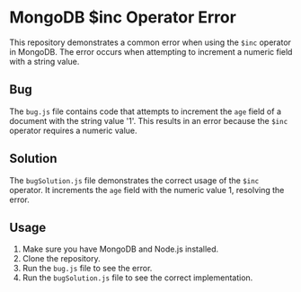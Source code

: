 # MongoDB $inc Operator Error
This repository demonstrates a common error when using the `$inc` operator in MongoDB. The error occurs when attempting to increment a numeric field with a string value.

## Bug
The `bug.js` file contains code that attempts to increment the `age` field of a document with the string value '1'. This results in an error because the `$inc` operator requires a numeric value.

## Solution
The `bugSolution.js` file demonstrates the correct usage of the `$inc` operator. It increments the `age` field with the numeric value 1, resolving the error.

## Usage
1. Make sure you have MongoDB and Node.js installed.
2. Clone the repository.
3. Run the `bug.js` file to see the error.
4. Run the `bugSolution.js` file to see the correct implementation.

